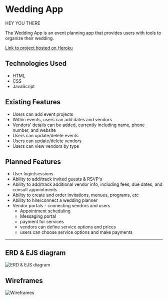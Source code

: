 # Wedding App
HEY YOU THERE

The Wedding App is an event planning app that provides users with tools to organize their wedding.

[Link to project hosted on Heroku]()

## Technologies Used

* HTML
* CSS
* JavaScript


## Existing Features

* Users can add event projects
* Within events, users can add dates and vendors
* Vendors' details can be added, currently including name, phone number, and website
* Users can update/delete events
* Users can update/delete vendors
* Users can view vendors by type


## Planned Features

* User login/sessions
* Ability to add/track invited guests & RSVP's
* Ability to add/track additional vendor info, including fees, due dates, and consult appointments
* Ability to create and order invitations, menues, programs, etc
* Ability to hire/connect a wedding planner
* Vendor portals - connecting vendors and users
    - Appointment scheduling
    - Messaging portal
    - payment for services
    - vendors can define service options and prices
    - users can choose service options and make payments

---

## ERD & EJS diagram
![ERD & EJS diagram](https://lucid.app/publicSegments/view/b63cc07d-dfc0-4ca9-b970-5dc380564651/image.png)

## Wireframes
![Wireframes](/imgs/wed2.png)

